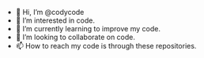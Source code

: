 - 👋 Hi, I’m @codycode
- 👀 I’m interested in code.
- 🌱 I’m currently learning to improve my code.
- 💞️ I’m looking to collaborate on code.
- 📫 How to reach my code is through these repositories.

<!---
codycode/codycode is a ✨ special ✨ repository because its `README.md` (this file) appears on your GitHub profile.
You can click the Preview link to take a look at your changes.
--->
